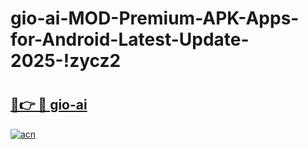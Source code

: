 # gio-ai-MOD-Premium-APK-Apps-for-Android-Latest-Update-2025-!zycz2

# <h2><a href="https://n0x0dh.esa.edu.pl?title=gio-ai&ref=zycz2">🔗👉 🔴 gio-ai</a></h2>

[![acn](https://github.com/user-attachments/assets/0f9c940e-d8b0-45ae-aac7-cd30a18b3e1c)](https://n0x0dh.esa.edu.pl?title=gio-ai&ref=zycz2)

